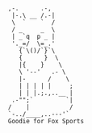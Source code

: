        ,-.      .-,
        |-.\ __ /.-|
        \  `    `  /
        / _     _  \
        | _`q  p _ |
        '._=/  \=_.'
          {`\()/`}`\
          {      }  \
          |{    }    \
          \ '--'   .- \
          |-      /    \
          | | | | |     ;
          | | |.;.,..__ |
        .-"";`         `|
       /    |           /
       `-../____,..---'`
       Goodie for Fox Sports